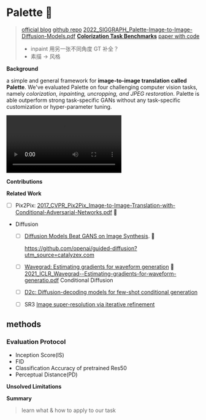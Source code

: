 # Palette :statue_of_liberty:

> [official blog](https://iterative-refinement.github.io/palette/) 
> [github repo](https://github.com/Janspiry/Palette-Image-to-Image-Diffusion-Models)
> [2022_SIGGRAPH_Palette-Image-to-Image-Diffusion-Models.pdf](./2022_SIGGRAPH_Palette-Image-to-Image-Diffusion-Models.pdf)
> [**Colorization Task Benchmarks**](https://paperswithcode.com/task/colorization) [paper with code](https://paperswithcode.com/paper/palette-image-to-image-diffusion-models-1)
>
> - inpaint 用另一张不同角度 GT 补全？
> - 素描 -> 风格



**Background**

a simple and general framework for **image-to-image translation called Palette**. We've evaluated Palette on four challenging computer vision tasks, namely *colorization, inpainting, uncropping, and JPEG restoration*. Palette is able outperform strong task-specific GANs without any task-specific customization or hyper-parameter tuning.

<video src="https://iterative-refinement.github.io/palette/videos/palette_movie_v2.m4v" ></video>



**Contributions**

**Related Work**

- [ ] Pix2Pix: [2017_CVPR_Pix2Pix_Image-to-Image-Translation-with-Conditional-Adversarial-Networks.pdf](./2017_CVPR_Pix2Pix_Image-to-Image-Translation-with-Conditional-Adversarial-Networks.pdf) :moyai:

- Diffusion

  - [ ] [Diffusion Models Beat GANS on Image Synthesis](http://arxiv.org/abs/2105.05233). :moyai:

    https://github.com/openai/guided-diffusion?utm_source=catalyzex.com

  - [ ] [Wavegrad: Estimating gradients for waveform generation](https://wavegrad.github.io/) :rocket:
    [2021_ICLR_Wavegrad--Estimating-gradients-for-waveform-generatio.pdf](./2021_ICLR_Wavegrad--Estimating-gradients-for-waveform-generatio.pdf)  Conditional Diffusion

  - [ ] [D2c: Diffusion-decoding models for few-shot conditional generation](https://proceedings.neurips.cc/paper/2021/hash/682e0e796084e163c5ca053dd8573b0c-Abstract.html)

  - [ ] SR3 [Image super-resolution via iterative refinement](https://ieeexplore.ieee.org/abstract/document/9887996/)



## **methods**



### Evaluation Protocol

- Inception Score(IS)
- FID
- Classification Accuracy of pretrained Res50
- Perceptual Distance(PD)





**Unsolved Limitations**





 **Summary**

> learn what & how to apply to our task